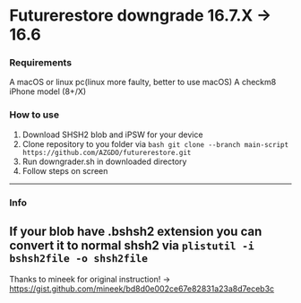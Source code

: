 # Futurerestore downgrade 16.7.X -> 16.6

### Requirements

A macOS or linux pc(linux more faulty, better to use macOS)
A checkm8 iPhone model (8+/X)

### How to use
1. Download SHSH2 blob and iPSW for your device
2. Clone repository to you folder via ```bash git clone --branch main-script https://github.com/AZGDO/futurerestore.git ```
3. Run downgrader.sh in downloaded directory
4. Follow steps on screen
---

### Info
If your blob have .bshsh2 extension you can convert it to normal shsh2 via ```plistutil -i bshsh2file -o shsh2file```
---

Thanks to mineek for original instruction! -> https://gist.github.com/mineek/bd8d0e002ce67e82831a23a8d7eceb3c
